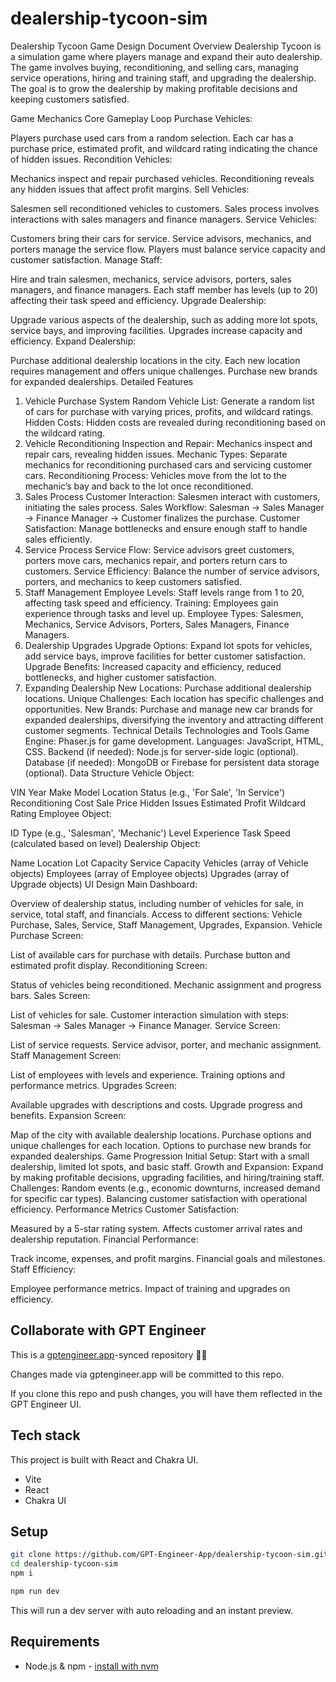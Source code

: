 # dealership-tycoon-sim

Dealership Tycoon Game Design Document
Overview
Dealership Tycoon is a simulation game where players manage and expand their auto dealership. The game involves buying, reconditioning, and selling cars, managing service operations, hiring and training staff, and upgrading the dealership. The goal is to grow the dealership by making profitable decisions and keeping customers satisfied.

Game Mechanics
Core Gameplay Loop
Purchase Vehicles:

Players purchase used cars from a random selection.
Each car has a purchase price, estimated profit, and wildcard rating indicating the chance of hidden issues.
Recondition Vehicles:

Mechanics inspect and repair purchased vehicles.
Reconditioning reveals any hidden issues that affect profit margins.
Sell Vehicles:

Salesmen sell reconditioned vehicles to customers.
Sales process involves interactions with sales managers and finance managers.
Service Vehicles:

Customers bring their cars for service.
Service advisors, mechanics, and porters manage the service flow.
Players must balance service capacity and customer satisfaction.
Manage Staff:

Hire and train salesmen, mechanics, service advisors, porters, sales managers, and finance managers.
Each staff member has levels (up to 20) affecting their task speed and efficiency.
Upgrade Dealership:

Upgrade various aspects of the dealership, such as adding more lot spots, service bays, and improving facilities.
Upgrades increase capacity and efficiency.
Expand Dealership:

Purchase additional dealership locations in the city.
Each new location requires management and offers unique challenges.
Purchase new brands for expanded dealerships.
Detailed Features
1. Vehicle Purchase System
Random Vehicle List:
Generate a random list of cars for purchase with varying prices, profits, and wildcard ratings.
Hidden Costs:
Hidden costs are revealed during reconditioning based on the wildcard rating.
2. Vehicle Reconditioning
Inspection and Repair:
Mechanics inspect and repair cars, revealing hidden issues.
Mechanic Types:
Separate mechanics for reconditioning purchased cars and servicing customer cars.
Reconditioning Process:
Vehicles move from the lot to the mechanic’s bay and back to the lot once reconditioned.
3. Sales Process
Customer Interaction:
Salesmen interact with customers, initiating the sales process.
Sales Workflow:
Salesman -> Sales Manager -> Finance Manager -> Customer finalizes the purchase.
Customer Satisfaction:
Manage bottlenecks and ensure enough staff to handle sales efficiently.
4. Service Process
Service Flow:
Service advisors greet customers, porters move cars, mechanics repair, and porters return cars to customers.
Service Efficiency:
Balance the number of service advisors, porters, and mechanics to keep customers satisfied.
5. Staff Management
Employee Levels:
Staff levels range from 1 to 20, affecting task speed and efficiency.
Training:
Employees gain experience through tasks and level up.
Employee Types:
Salesmen, Mechanics, Service Advisors, Porters, Sales Managers, Finance Managers.
6. Dealership Upgrades
Upgrade Options:
Expand lot spots for vehicles, add service bays, improve facilities for better customer satisfaction.
Upgrade Benefits:
Increased capacity and efficiency, reduced bottlenecks, and higher customer satisfaction.
7. Expanding Dealership
New Locations:
Purchase additional dealership locations.
Unique Challenges:
Each location has specific challenges and opportunities.
New Brands:
Purchase and manage new car brands for expanded dealerships, diversifying the inventory and attracting different customer segments.
Technical Details
Technologies and Tools
Game Engine: Phaser.js for game development.
Languages: JavaScript, HTML, CSS.
Backend (if needed): Node.js for server-side logic (optional).
Database (if needed): MongoDB or Firebase for persistent data storage (optional).
Data Structure
Vehicle Object:

VIN
Year
Make
Model
Location
Status (e.g., 'For Sale', 'In Service')
Reconditioning Cost
Sale Price
Hidden Issues
Estimated Profit
Wildcard Rating
Employee Object:

ID
Type (e.g., 'Salesman', 'Mechanic')
Level
Experience
Task Speed (calculated based on level)
Dealership Object:

Name
Location
Lot Capacity
Service Capacity
Vehicles (array of Vehicle objects)
Employees (array of Employee objects)
Upgrades (array of Upgrade objects)
UI Design
Main Dashboard:

Overview of dealership status, including number of vehicles for sale, in service, total staff, and financials.
Access to different sections: Vehicle Purchase, Sales, Service, Staff Management, Upgrades, Expansion.
Vehicle Purchase Screen:

List of available cars for purchase with details.
Purchase button and estimated profit display.
Reconditioning Screen:

Status of vehicles being reconditioned.
Mechanic assignment and progress bars.
Sales Screen:

List of vehicles for sale.
Customer interaction simulation with steps: Salesman -> Sales Manager -> Finance Manager.
Service Screen:

List of service requests.
Service advisor, porter, and mechanic assignment.
Staff Management Screen:

List of employees with levels and experience.
Training options and performance metrics.
Upgrades Screen:

Available upgrades with descriptions and costs.
Upgrade progress and benefits.
Expansion Screen:

Map of the city with available dealership locations.
Purchase options and unique challenges for each location.
Options to purchase new brands for expanded dealerships.
Game Progression
Initial Setup:
Start with a small dealership, limited lot spots, and basic staff.
Growth and Expansion:
Expand by making profitable decisions, upgrading facilities, and hiring/training staff.
Challenges:
Random events (e.g., economic downturns, increased demand for specific car types).
Balancing customer satisfaction with operational efficiency.
Performance Metrics
Customer Satisfaction:

Measured by a 5-star rating system.
Affects customer arrival rates and dealership reputation.
Financial Performance:

Track income, expenses, and profit margins.
Financial goals and milestones.
Staff Efficiency:

Employee performance metrics.
Impact of training and upgrades on efficiency.

## Collaborate with GPT Engineer

This is a [gptengineer.app](https://gptengineer.app)-synced repository 🌟🤖

Changes made via gptengineer.app will be committed to this repo.

If you clone this repo and push changes, you will have them reflected in the GPT Engineer UI.

## Tech stack

This project is built with React and Chakra UI.

- Vite
- React
- Chakra UI

## Setup

```sh
git clone https://github.com/GPT-Engineer-App/dealership-tycoon-sim.git
cd dealership-tycoon-sim
npm i
```

```sh
npm run dev
```

This will run a dev server with auto reloading and an instant preview.

## Requirements

- Node.js & npm - [install with nvm](https://github.com/nvm-sh/nvm#installing-and-updating)

